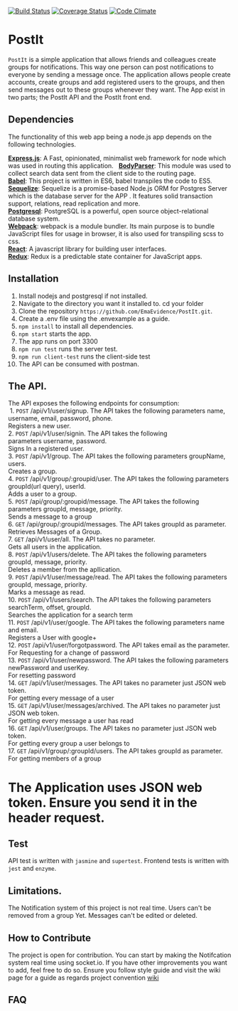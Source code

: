 [![Build Status](https://travis-ci.org/EmaEvidence/PostIt.svg?branch=Refactor-Model)](https://travis-ci.org/EmaEvidence/PostIt)
[![Coverage Status](https://coveralls.io/repos/github/EmaEvidence/PostIt/badge.svg?branch=Refactor-Model)](https://coveralls.io/github/EmaEvidence/PostIt?branch=Refactor-Model)
[![Code Climate](https://codeclimate.com/github/EmaEvidence/PostIt/badges/gpa.svg)](https://codeclimate.com/github/EmaEvidence/PostIt)
# PostIt
```PostIt``` is a simple application that allows friends and colleagues create groups for notifications. This way one person can post notifications to everyone by sending a message once. The application allows people create accounts, create groups and add registered users to the groups, and then send messages out to these groups whenever they want. The App exist in two parts; the PostIt API and the PostIt front end.

## Dependencies
The functionality of this web app being a node.js app depends on the following technologies.

[**Express.js**](https://expressjs.com/): A Fast, opinionated, minimalist web framework for node which was used in routing this application.  
[**BodyParser**](https://babeljs.io/): This module was used to collect search data sent from the client side to the routing page.   
[**Babel**](https://babeljs.io/): This project is written in ES6, babel transpiles the code to ES5.  
[**Sequelize**](https://www.sequelizejs.com): Sequelize is a promise-based Node.js ORM for Postgres Server which is the database server for the APP . It features solid transaction support, relations, read replication and more.   
[**Postgresql**](https://www.postgresql.org/): PostgreSQL is a powerful, open source object-relational database system.  
[**Webpack**](https://webpack.js.org/): webpack is a module bundler. Its main purpose is to bundle JavaScript files for usage in browser, it is also used for transpiling scss to css.  
[**React**](https://facebook.github.io/react/): A javascript library for building user interfaces.  
[**Redux**](http://redux.js.org/): Redux is a predictable state container for JavaScript apps.  


## Installation

1. Install nodejs and postgresql if not installed.
2. Navigate to the directory you want it installed to. cd your folder
3. Clone the repository ``` https://github.com/EmaEvidence/PostIt.git ```.
4. Create a .env file using the .envexample as a guide.
5. ``` npm install ``` to install all dependencies.
6. ``` npm start ``` starts the app.
7. The app runs on port 3300
8. ``` npm run test ``` runs the server test.
9. ``` npm run client-test ``` runs the client-side test
10. The API can be consumed with postman.

## The API.
The API exposes the following endpoints for consumption:  
  1. ```POST``` /api/v1/user/signup. The API takes the following parameters name, username, email, password, phone.  
    Registers a new user.  
  2. ```POST``` /api/v1/user/signin. The API takes the following parameters username, password.  
    Signs In a registered user.  
  3. ```POST``` /api/v1/group. The API takes the following parameters groupName, users.  
    Creates a group.  
  4. ```POST``` /api/v1/group/:groupid/user. The API takes the following parameters groupId(url query), userId.  
    Adds a user to a group.  
  5. ```POST``` /api/group/:groupid/message. The API takes the following parameters groupId, message, priority.   
    Sends a message to a group  
  6. ```GET``` /api/group/:groupid/messages. The API takes groupId as parameter.  
    Retrieves Messages of a Group.  
  7. ```GET``` /api/v1/user/all. The API takes no parameter.  
    Gets all users in the application.  
  8. ```POST``` /api/v1/users/delete. The API takes the following parameters groupId, message, priority.  
    Deletes a member from the apllication.  
  9. ```POST``` /api/v1/user/message/read. The API takes the following parameters groupId, message, priority.  
    Marks a message as read.  
  10. ```POST``` /api/v1/users/search. The API takes the following parameters searchTerm, offset, groupId.  
    Searches the application for a search term  
  11. ```POST``` /api/v1/user/google. The API takes the following parameters name and email.  
    Registers a User with google+  
  12. ```POST``` /api/v1/user/forgotpassword. The API takes email as the parameter.  
    For Requesting for a change of password  
  13. ```POST``` /api/v1/user/newpassword. The API takes the following parameters newPassword and userKey.  
    For resetting password  
  14. ```GET``` /api/v1/user/messages. The API takes no parameter just JSON web token.  
    For getting every message of a user  
  15. ```GET``` /api/v1/user/messages/archived. The API takes no parameter just JSON web token.  
    For getting every message a user has read  
  16. ```GET``` /api/v1/user/groups. The API takes no parameter just JSON web token.  
    For getting every group a user belongs to  
  17. ```GET``` /api/v1/group/:groupId/users. The API takes groupId as parameter.  
    For getting members of a group  
# The Application uses JSON web token. Ensure you send it in the header request.  
## Test  
API test is written with ``` jasmine ``` and ``` supertest ```.
Frontend tests is written with ``` jest ``` and ``` enzyme ```.

## Limitations.
The Notification system of this project is not real time.
Users can't be removed from a group Yet.
Messages can't be edited or deleted.


## How to Contribute
The project is open for contribution. You can start by making the Notifcation system real time using socket.io. If you have other improvements you want to add, feel free to do so. Ensure you follow style guide and visit the wiki page for a guide as regards project convention
[wiki](https://github.com/EmaEvidence/PostIt/wiki)

## FAQ
